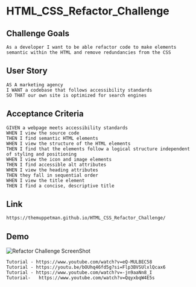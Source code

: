 # HTML_CSS_Refactor_Challenge

## Challenge Goals

```
As a developer I want to be able refactor code to make elements semantic within the HTML and remove redundancies from the CSS
```

## User Story

```
AS A marketing agency
I WANT a codebase that follows accessibility standards
SO THAT our own site is optimized for search engines
```

## Acceptance Criteria

```
GIVEN a webpage meets accessibility standards
WHEN I view the source code
THEN I find semantic HTML elements
WHEN I view the structure of the HTML elements
THEN I find that the elements follow a logical structure independent of styling and positioning
WHEN I view the icon and image elements
THEN I find accessible alt attributes
WHEN I view the heading attributes
THEN they fall in sequential order
WHEN I view the title element
THEN I find a concise, descriptive title
```
## Link
```
https://themuppetman.github.io/HTML_CSS_Refactor_Challenge/
```

## Demo

![Refactor Challenge ScreenShot](/assets/images/RefactorChallengeScreenshot.png)

```
Tutorial - https://www.youtube.com/watch?v=eQ-MULBEC58
Tutorial - https://youtu.be/bOUhq46fd5g?si=Flp3BVSUlxlQcax6
Tutorial - https://www.youtube.com/watch?v=-jn9aaNn8_I
Tutorial-	https://www.youtube.com/watch?v=QqyxbqW4E5s
```
